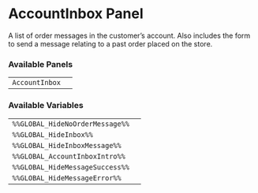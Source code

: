 # AccountInbox Panel

A list of order messages in the customer’s account. Also includes the form to send a message relating to a past order placed on the store.

### Available Panels
|||
|---|---|
| `AccountInbox` |

### Available Variables
|||
|---|---|
| `%%GLOBAL_HideNoOrderMessage%%` |
| `%%GLOBAL_HideInbox%%` |
| `%%GLOBAL_HideInboxMessage%%` |
| `%%GLOBAL_AccountInboxIntro%%` |
| `%%GLOBAL_HideMessageSuccess%%` |
| `%%GLOBAL_HideMessageError%%` |
